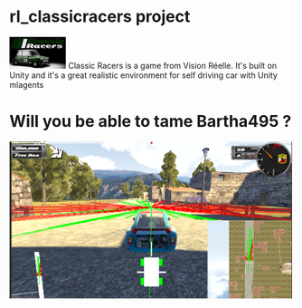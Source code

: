 # rl_classicracers project

<p>
  <img src="./png/Capture_000.PNG" width="100" title="Vision Reelle - Classic Racers">
  Classic Racers is a game from Vision Réelle.
  It's built on Unity and it's a great realistic environment for self driving car with Unity mlagents
 </p>

# Will you be able to tame Bartha495 ?
<p>
  <img src="./png/Capture_001.PNG" width="500" alt="Classic Racers">
</p>
